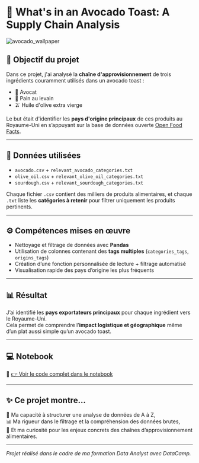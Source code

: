 # 🥑 What's in an Avocado Toast: A Supply Chain Analysis
![avocado_wallpaper](https://github.com/user-attachments/assets/5c2dbe7d-3bc0-4140-b2a7-57c59f004082)

## 📌 Objectif du projet

Dans ce projet, j'ai analysé la **chaîne d'approvisionnement** de trois ingrédients couramment utilisés dans un avocado toast :
- 🥑 Avocat
- 🍞 Pain au levain
- 🫒 Huile d'olive extra vierge

Le but était d'identifier les **pays d'origine principaux** de ces produits au Royaume-Uni en s’appuyant sur la base de données ouverte [Open Food Facts](https://world.openfoodfacts.org/).

---

## 📂 Données utilisées

- `avocado.csv` + `relevant_avocado_categories.txt`
- `olive_oil.csv` + `relevant_olive_oil_categories.txt`
- `sourdough.csv` + `relevant_sourdough_categories.txt`

Chaque fichier `.csv` contient des milliers de produits alimentaires, et chaque `.txt` liste les **catégories à retenir** pour filtrer uniquement les produits pertinents.

---

## ⚙️ Compétences mises en œuvre

- Nettoyage et filtrage de données avec **Pandas**
- Utilisation de colonnes contenant des **tags multiples** (`categories_tags`, `origins_tags`)
- Création d’une fonction personnalisée de lecture + filtrage automatisé
- Visualisation rapide des pays d’origine les plus fréquents

---

## 📊 Résultat

J’ai identifié les **pays exportateurs principaux** pour chaque ingrédient vers le Royaume-Uni.  
Cela permet de comprendre l’**impact logistique et géographique** même d’un plat aussi simple qu’un avocado toast.

---

## 💻 Notebook

📎 [👉 Voir le code complet dans le notebook](./avocado-toast-analysis.ipynb)

---

## ✨ Ce projet montre...

🎯 Ma capacité à structurer une analyse de données de A à Z,  
📊 Ma rigueur dans le filtrage et la compréhension des données brutes,  
🚀 Et ma curiosité pour les enjeux concrets des chaînes d’approvisionnement alimentaires.

---

*Projet réalisé dans le cadre de ma formation Data Analyst avec DataCamp.*
